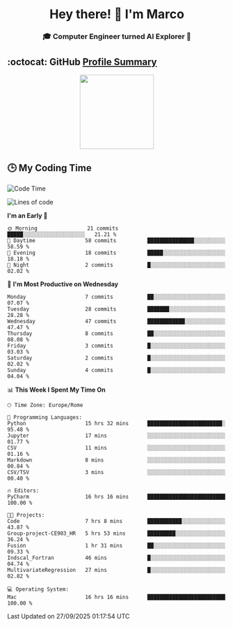 <h1 align="center">Hey there! 👋 I'm Marco</h1> <h3 align="center">🎓 Computer Engineer turned AI Explorer 🌌</h3>

## :octocat: GitHub <a href="https://github.com/vn7n24fzkq/github-profile-summary-cards">Profile Summary</a>

<p align="center">
   <img style="height:170px;display:inline-block" src="http://github-profile-summary-cards.vercel.app/api/cards/profile-details?username=MarcoDelCore&theme=github_dark" />
</p>

## :clock3: My Coding Time 

<!--START_SECTION:waka-->
![Code Time](http://img.shields.io/badge/Code%20Time-162%20hrs%2017%20mins-blue)

![Lines of code](https://img.shields.io/badge/From%20Hello%20World%20I%27ve%20Written-105.3%20thousand%20lines%20of%20code-blue)

**I'm an Early 🐤** 

```text
🌞 Morning                21 commits          █████░░░░░░░░░░░░░░░░░░░░   21.21 % 
🌆 Daytime                58 commits          ███████████████░░░░░░░░░░   58.59 % 
🌃 Evening                18 commits          █████░░░░░░░░░░░░░░░░░░░░   18.18 % 
🌙 Night                  2 commits           █░░░░░░░░░░░░░░░░░░░░░░░░   02.02 % 
```
📅 **I'm Most Productive on Wednesday** 

```text
Monday                   7 commits           ██░░░░░░░░░░░░░░░░░░░░░░░   07.07 % 
Tuesday                  28 commits          ███████░░░░░░░░░░░░░░░░░░   28.28 % 
Wednesday                47 commits          ████████████░░░░░░░░░░░░░   47.47 % 
Thursday                 8 commits           ██░░░░░░░░░░░░░░░░░░░░░░░   08.08 % 
Friday                   3 commits           █░░░░░░░░░░░░░░░░░░░░░░░░   03.03 % 
Saturday                 2 commits           █░░░░░░░░░░░░░░░░░░░░░░░░   02.02 % 
Sunday                   4 commits           █░░░░░░░░░░░░░░░░░░░░░░░░   04.04 % 
```


📊 **This Week I Spent My Time On** 

```text
🕑︎ Time Zone: Europe/Rome

💬 Programming Languages: 
Python                   15 hrs 32 mins      ████████████████████████░   95.48 % 
Jupyter                  17 mins             ░░░░░░░░░░░░░░░░░░░░░░░░░   01.77 % 
CSV                      11 mins             ░░░░░░░░░░░░░░░░░░░░░░░░░   01.16 % 
Markdown                 8 mins              ░░░░░░░░░░░░░░░░░░░░░░░░░   00.84 % 
CSV/TSV                  3 mins              ░░░░░░░░░░░░░░░░░░░░░░░░░   00.40 % 

🔥 Editors: 
PyCharm                  16 hrs 16 mins      █████████████████████████   100.00 % 

🐱‍💻 Projects: 
Code                     7 hrs 8 mins        ███████████░░░░░░░░░░░░░░   43.87 % 
Group-project-CE903_HR   5 hrs 53 mins       █████████░░░░░░░░░░░░░░░░   36.24 % 
Fusion                   1 hr 31 mins        ██░░░░░░░░░░░░░░░░░░░░░░░   09.33 % 
Indscal_Fortran          46 mins             █░░░░░░░░░░░░░░░░░░░░░░░░   04.74 % 
MultivariateRegression   27 mins             █░░░░░░░░░░░░░░░░░░░░░░░░   02.82 % 

💻 Operating System: 
Mac                      16 hrs 16 mins      █████████████████████████   100.00 % 
```


 Last Updated on 27/09/2025 01:17:54 UTC
<!--END_SECTION:waka-->
